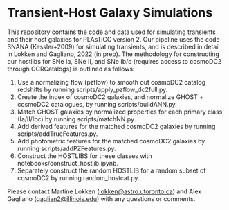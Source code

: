 # Transient-Host Galaxy Simulations
This repository contains the code and data used for simulating transients and their host galaxies for PLAsTiCC version 2. Our pipeline uses the code SNANA (Kessler+2009) for simulating transients, and is described in detail in Lokken and Gagliano, 2022 (in prep). The methodology for constructing our hostlibs for SNe Ia, SNe II, and SNe Ib/c (requires access to cosmoDC2 through GCRCatalogs) is outlined as follows:

1. Use a normalizing flow (pzflow) to smooth out cosmoDC2 catalog redshifts by running scripts/apply_pzflow_dc2full.py.
2. Create the index of cosmoDC2 galaxies, and normalize GHOST + cosmoDC2 catalogues, by running scripts/buildANN.py.
3. Match GHOST galaxies by normalized properties for each primary class (Ia/II/Ibc) by running scripts/matchNN.py.
4. Add derived features for the matched cosmoDC2 galaxies by running scripts/addTrueFeatures.py.
5. Add photometric features for the matched cosmoDC2 galaxies by running scripts/addPZFeatures.py.
6. Construct the HOSTLIBS for these classes with notebooks/construct_hostlib.ipynb.
7. Separately construct the random HOSTLIB for a random subset of cosmoDC2 by running random_hostcat.py.

Please contact Martine Lokken (lokken@astro.utoronto.ca) and Alex Gagliano (gaglian2@illinois.edu) with any questions or comments.
